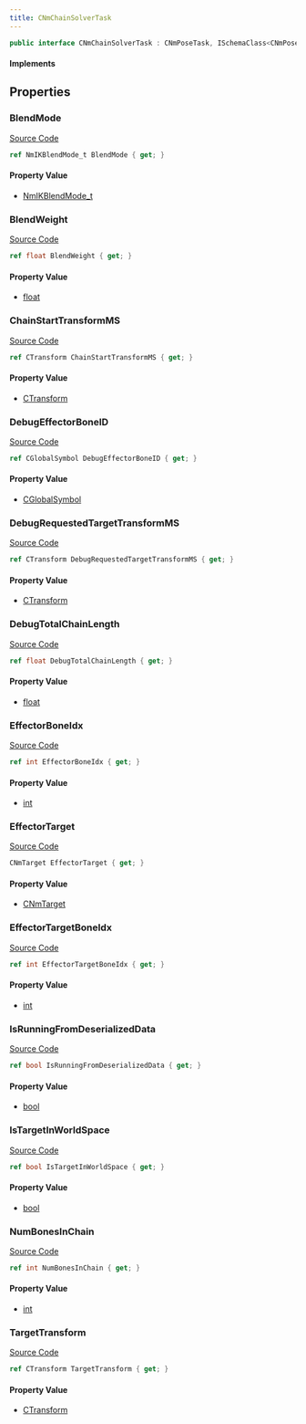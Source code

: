 ```yaml
---
title: CNmChainSolverTask
---
```


```csharp
public interface CNmChainSolverTask : CNmPoseTask, ISchemaClass<CNmPoseTask>, ISchemaClass<CNmChainSolverTask>, ISchemaField, ISchemaClass, INativeHandle
```

#### Implements

## Properties

### BlendMode

[Source Code](https://github.com/swiftly-solution/swiftlys2/blob/beta/managed/src/SwiftlyS2.Generated/Schemas/Interfaces/CNmChainSolverTask.cs#L26)

```csharp
ref NmIKBlendMode_t BlendMode { get; }
```

#### Property Value

- [NmIKBlendMode_t](/docs/api/shared/schemadefinitions/nmikblendmode_t)

### BlendWeight

[Source Code](https://github.com/swiftly-solution/swiftlys2/blob/beta/managed/src/SwiftlyS2.Generated/Schemas/Interfaces/CNmChainSolverTask.cs#L28)

```csharp
ref float BlendWeight { get; }
```

#### Property Value

- [float](https://learn.microsoft.com/dotnet/api/system.single)

### ChainStartTransformMS

[Source Code](https://github.com/swiftly-solution/swiftlys2/blob/beta/managed/src/SwiftlyS2.Generated/Schemas/Interfaces/CNmChainSolverTask.cs#L36)

```csharp
ref CTransform ChainStartTransformMS { get; }
```

#### Property Value

- [CTransform](/docs/api/shared/natives/ctransform)

### DebugEffectorBoneID

[Source Code](https://github.com/swiftly-solution/swiftlys2/blob/beta/managed/src/SwiftlyS2.Generated/Schemas/Interfaces/CNmChainSolverTask.cs#L34)

```csharp
ref CGlobalSymbol DebugEffectorBoneID { get; }
```

#### Property Value

- [CGlobalSymbol](/docs/api/shared/natives/cglobalsymbol)

### DebugRequestedTargetTransformMS

[Source Code](https://github.com/swiftly-solution/swiftlys2/blob/beta/managed/src/SwiftlyS2.Generated/Schemas/Interfaces/CNmChainSolverTask.cs#L38)

```csharp
ref CTransform DebugRequestedTargetTransformMS { get; }
```

#### Property Value

- [CTransform](/docs/api/shared/natives/ctransform)

### DebugTotalChainLength

[Source Code](https://github.com/swiftly-solution/swiftlys2/blob/beta/managed/src/SwiftlyS2.Generated/Schemas/Interfaces/CNmChainSolverTask.cs#L40)

```csharp
ref float DebugTotalChainLength { get; }
```

#### Property Value

- [float](https://learn.microsoft.com/dotnet/api/system.single)

### EffectorBoneIdx

[Source Code](https://github.com/swiftly-solution/swiftlys2/blob/beta/managed/src/SwiftlyS2.Generated/Schemas/Interfaces/CNmChainSolverTask.cs#L16)

```csharp
ref int EffectorBoneIdx { get; }
```

#### Property Value

- [int](https://learn.microsoft.com/dotnet/api/system.int32)

### EffectorTarget

[Source Code](https://github.com/swiftly-solution/swiftlys2/blob/beta/managed/src/SwiftlyS2.Generated/Schemas/Interfaces/CNmChainSolverTask.cs#L24)

```csharp
CNmTarget EffectorTarget { get; }
```

#### Property Value

- [CNmTarget](/docs/api/shared/schemadefinitions/cnmtarget)

### EffectorTargetBoneIdx

[Source Code](https://github.com/swiftly-solution/swiftlys2/blob/beta/managed/src/SwiftlyS2.Generated/Schemas/Interfaces/CNmChainSolverTask.cs#L18)

```csharp
ref int EffectorTargetBoneIdx { get; }
```

#### Property Value

- [int](https://learn.microsoft.com/dotnet/api/system.int32)

### IsRunningFromDeserializedData

[Source Code](https://github.com/swiftly-solution/swiftlys2/blob/beta/managed/src/SwiftlyS2.Generated/Schemas/Interfaces/CNmChainSolverTask.cs#L32)

```csharp
ref bool IsRunningFromDeserializedData { get; }
```

#### Property Value

- [bool](https://learn.microsoft.com/dotnet/api/system.boolean)

### IsTargetInWorldSpace

[Source Code](https://github.com/swiftly-solution/swiftlys2/blob/beta/managed/src/SwiftlyS2.Generated/Schemas/Interfaces/CNmChainSolverTask.cs#L30)

```csharp
ref bool IsTargetInWorldSpace { get; }
```

#### Property Value

- [bool](https://learn.microsoft.com/dotnet/api/system.boolean)

### NumBonesInChain

[Source Code](https://github.com/swiftly-solution/swiftlys2/blob/beta/managed/src/SwiftlyS2.Generated/Schemas/Interfaces/CNmChainSolverTask.cs#L22)

```csharp
ref int NumBonesInChain { get; }
```

#### Property Value

- [int](https://learn.microsoft.com/dotnet/api/system.int32)

### TargetTransform

[Source Code](https://github.com/swiftly-solution/swiftlys2/blob/beta/managed/src/SwiftlyS2.Generated/Schemas/Interfaces/CNmChainSolverTask.cs#L20)

```csharp
ref CTransform TargetTransform { get; }
```

#### Property Value

- [CTransform](/docs/api/shared/natives/ctransform)

